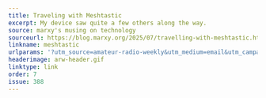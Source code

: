```yaml
---
title: Traveling with Meshtastic
excerpt: My device saw quite a few others along the way.
source: marxy's musing on technology
sourceurl: https://blog.marxy.org/2025/07/travelling-with-meshtastic.html
linkname: meshtastic
urlparams: '?utm_source=amateur-radio-weekly&utm_medium=email&utm_campaign=newsletter'
headerimage: arw-header.gif
linktype: link
order: 7
issue: 388
---
```

